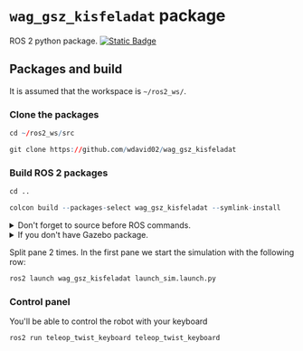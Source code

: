 # `wag_gsz_kisfeladat` package
ROS 2 python package.  [![Static Badge](https://img.shields.io/badge/ROS_2-Humble-34aec5)](https://docs.ros.org/en/humble/)

## Packages and build

It is assumed that the workspace is `~/ros2_ws/`.

### Clone the packages
``` r
cd ~/ros2_ws/src
```
``` r
git clone https://github.com/wdavid02/wag_gsz_kisfeladat
```

### Build ROS 2 packages
``` r
cd ..
```
``` r
colcon build --packages-select wag_gsz_kisfeladat --symlink-install
```

<details>
<summary> Don't forget to source before ROS commands.</summary>

``` bash
source ~/ros2_ws/install/setup.bash
```
</details>

<details>
<summary> If you don't have Gazebo package.</summary>

``` bash
sudo apt install ros_humble_gazebo_ros_pkgs
```
</details>

Split pane 2 times. In the first pane we start the simulation with the following row:
``` r
ros2 launch wag_gsz_kisfeladat launch_sim.launch.py

```
### Control panel
You'll be able to control the robot with your keyboard
``` r
ros2 run teleop_twist_keyboard teleop_twist_keyboard

```

